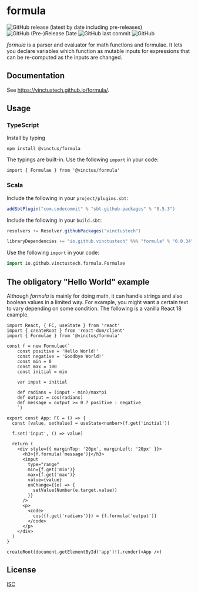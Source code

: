 formula
=======

![GitHub release (latest by date including pre-releases)](https://img.shields.io/github/v/release/vinctustech/formula?include_prereleases) ![GitHub (Pre-)Release Date](https://img.shields.io/github/release-date-pre/vinctustech/formula) ![GitHub last commit](https://img.shields.io/github/last-commit/vinctustech/formula) ![GitHub](https://img.shields.io/github/license/vinctustech/formula)

*formula* is a parser and evaluator for math functions and formulae. It lets you declare variables which function as mutable inputs for expressions that can be re-computed as the inputs are changed.

Documentation
-------------

See https://vinctustech.github.io/formula/.

Usage
-----

### TypeScript

Install by typing

```shell
npm install @vinctus/formula
```

The typings are built-in. Use the following `import` in your code:

```
import { Formulae } from '@vinctus/formula'
```

### Scala

Include the following in your `project/plugins.sbt`:

```sbt
addSbtPlugin("com.codecommit" % "sbt-github-packages" % "0.5.3")
```

Include the following in your `build.sbt`:

```sbt
resolvers += Resolver.githubPackages("vinctustech")

libraryDependencies += "io.github.vinctustech" %%% "formula" % "0.0.34"
```

Use the following `import` in your code:

```scala
import io.github.vinctustech.formula.Formulae
```

The obligatory "Hello World" example
------------------------------------

Although *formula* is mainly for doing math, it can handle strings and also boolean values in a limited way. For example, you might want a certain text to vary depending on some condition. The following is a vanilla React 18 example.

```tsx
import React, { FC, useState } from 'react'
import { createRoot } from 'react-dom/client'
import { Formulae } from '@vinctus/formula'

const f = new Formulae(`
    const positive = 'Hello World!'
    const negative = 'Goodbye World!'
    const min = 0
    const max = 100
    const initial = min
    
    var input = initial
    
    def radians = (input - min)/max*pi
    def output = cos(radians)
    def message = output >= 0 ? positive : negative
    `)

export const App: FC = () => {
  const [value, setValue] = useState<number>(f.get('initial'))

  f.set('input', () => value)

  return (
    <div style={{ marginTop: '20px', marginLeft: '20px' }}>
      <h3>{f.formula('message')}</h3>
      <input
        type="range"
        min={f.get('min')}
        max={f.get('max')}
        value={value}
        onChange={(e) => {
          setValue(Number(e.target.value))
        }}
      />
      <p>
        <code>
          cos({f.get('radians')}) = {f.formula('output')}
        </code>
      </p>
    </div>
  )
}

createRoot(document.getElementById('app')!).render(<App />)
```

License
-------

[ISC](https://github.com/vinctustech/formula/blob/main/LICENSE)
